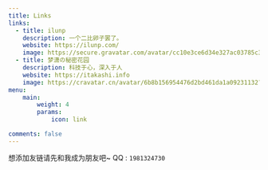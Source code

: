 ```yaml
---
title: Links
links:
  - title: ilunp
    description: 一个二比卵子罢了。
    website: https://ilunp.com/
    image: https://secure.gravatar.com/avatar/cc10e3ce6d34e327ac03785c3e612faf?s=128&r=G
  - title: 梦潇の秘密花园
    description: 科技于心，深入于人
    website: https://itakashi.info
    image: https://cravatar.cn/avatar/6b8b156954476d2bd461da1a09231132?s=256&d=mm&r=g
menu:
    main: 
        weight: 4
        params:
            icon: link

comments: false
---
```


想添加友链请先和我成为朋友吧~ QQ : `1981324730`